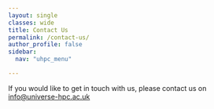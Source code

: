 ```yaml
---
layout: single
classes: wide
title: Contact Us
permalink: /contact-us/
author_profile: false
sidebar:
  nav: "uhpc_menu"

---
```

If you would like to get in touch with us, please contact us on [info@universe-hpc.ac.uk](mailto:info@universe-hpc.ac.uk)
